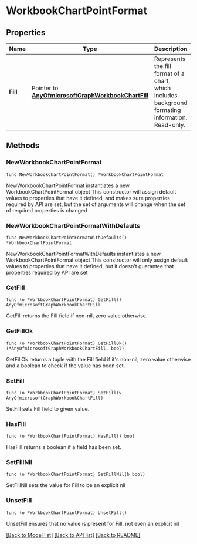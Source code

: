 # WorkbookChartPointFormat

## Properties

Name | Type | Description | Notes
------------ | ------------- | ------------- | -------------
**Fill** | Pointer to [**AnyOfmicrosoftGraphWorkbookChartFill**](anyOf&lt;microsoft.graph.workbookChartFill&gt;.md) | Represents the fill format of a chart, which includes background formating information. Read-only. | [optional] 

## Methods

### NewWorkbookChartPointFormat

`func NewWorkbookChartPointFormat() *WorkbookChartPointFormat`

NewWorkbookChartPointFormat instantiates a new WorkbookChartPointFormat object
This constructor will assign default values to properties that have it defined,
and makes sure properties required by API are set, but the set of arguments
will change when the set of required properties is changed

### NewWorkbookChartPointFormatWithDefaults

`func NewWorkbookChartPointFormatWithDefaults() *WorkbookChartPointFormat`

NewWorkbookChartPointFormatWithDefaults instantiates a new WorkbookChartPointFormat object
This constructor will only assign default values to properties that have it defined,
but it doesn't guarantee that properties required by API are set

### GetFill

`func (o *WorkbookChartPointFormat) GetFill() AnyOfmicrosoftGraphWorkbookChartFill`

GetFill returns the Fill field if non-nil, zero value otherwise.

### GetFillOk

`func (o *WorkbookChartPointFormat) GetFillOk() (*AnyOfmicrosoftGraphWorkbookChartFill, bool)`

GetFillOk returns a tuple with the Fill field if it's non-nil, zero value otherwise
and a boolean to check if the value has been set.

### SetFill

`func (o *WorkbookChartPointFormat) SetFill(v AnyOfmicrosoftGraphWorkbookChartFill)`

SetFill sets Fill field to given value.

### HasFill

`func (o *WorkbookChartPointFormat) HasFill() bool`

HasFill returns a boolean if a field has been set.

### SetFillNil

`func (o *WorkbookChartPointFormat) SetFillNil(b bool)`

 SetFillNil sets the value for Fill to be an explicit nil

### UnsetFill
`func (o *WorkbookChartPointFormat) UnsetFill()`

UnsetFill ensures that no value is present for Fill, not even an explicit nil

[[Back to Model list]](../README.md#documentation-for-models) [[Back to API list]](../README.md#documentation-for-api-endpoints) [[Back to README]](../README.md)


